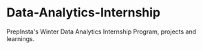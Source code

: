 # Data-Analytics-Internship
PrepInsta's Winter Data Analytics Internship Program, projects and learnings.
